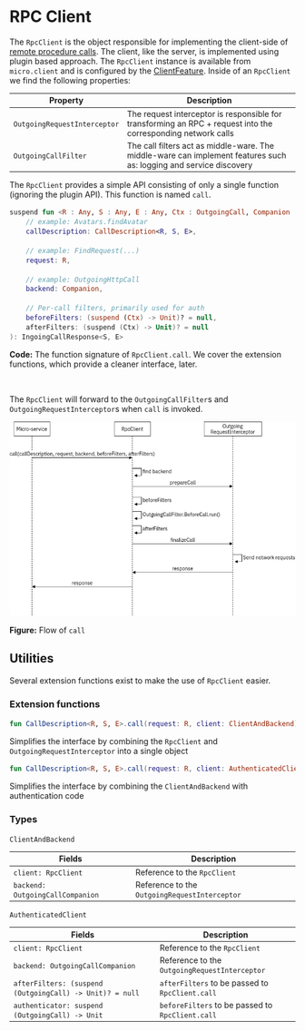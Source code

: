 # RPC Client

The `RpcClient` is the object responsible for implementing the client-side of [remote procedure calls](./rpc.md).
The client, like the server, is implemented using plugin based approach. The `RpcClient` instance is available from
`micro.client` and is configured by the [ClientFeature](./features.md). Inside of an `RpcClient` we find the following
properties:

| Property | Description |
|----------|-------------|
| `OutgoingRequestInterceptor` | The request interceptor is responsible for transforming an RPC + request into the corresponding network calls | 
| `OutgoingCallFilter` | The call filters act as middle-ware. The middle-ware can implement features such as: logging and service discovery |

The `RpcClient` provides a simple API consisting of only a single function (ignoring the plugin API). This function is 
named `call`.

```kotlin
suspend fun <R : Any, S : Any, E : Any, Ctx : OutgoingCall, Companion : OutgoingCallCompanion<Ctx>> call(
    // example: Avatars.findAvatar
    callDescription: CallDescription<R, S, E>,

    // example: FindRequest(...)
    request: R, 

    // example: OutgoingHttpCall
    backend: Companion,

    // Per-call filters, primarily used for auth
    beforeFilters: (suspend (Ctx) -> Unit)? = null, 
    afterFilters: (suspend (Ctx) -> Unit)? = null
): IngoingCallResponse<S, E> 
```

__Code:__ The function signature of `RpcClient.call`. We cover the extension functions, which provide a cleaner 
interface, later.

<br>

The `RpcClient` will forward to the `OutgoingCallFilter`s and `OutgoingRequestInterceptor`s when `call` is invoked.

![](rpc_client.png)

__Figure:__ Flow of `call`

## Utilities

Several extension functions exist to make the use of `RpcClient` easier.

### Extension functions

```kotlin
fun CallDescription<R, S, E>.call(request: R, client: ClientAndBackend)
``` 

Simplifies the interface by combining the `RpcClient` and `OutgoingRequestInterceptor` into a single object

```kotlin
fun CallDescription<R, S, E>.call(request: R, client: AuthenticatedClient)
```

Simplifies the interface by combining the `ClientAndBackend` with authentication code

### Types

`ClientAndBackend`

| Fields | Description |
|--------|-------------|
| `client: RpcClient` | Reference to the `RpcClient` |
| `backend: OutgoingCallCompanion` | Reference to the `OutgoingRequestInterceptor` |

`AuthenticatedClient`

| Fields | Description |
|--------|-------------|
| `client: RpcClient` | Reference to the `RpcClient` |
| `backend: OutgoingCallCompanion` | Reference to the `OutgoingRequestInterceptor` |
| `afterFilters: (suspend (OutgoingCall) -> Unit)? = null` | `afterFilters` to be passed to `RpcClient.call` |
| `authenticator: suspend (OutgoingCall) -> Unit` | `beforeFilters` to be passed to `RpcClient.call` |